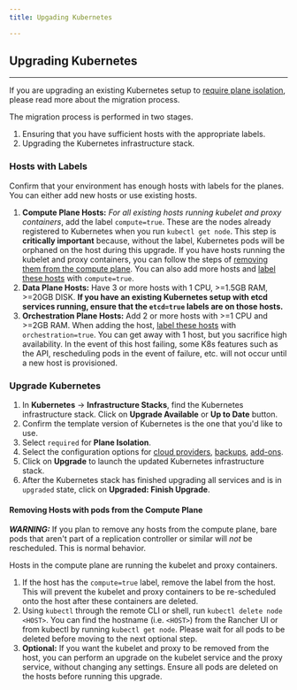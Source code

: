 ```yaml
---
title: Upgading Kubernetes

---
```


## Upgrading Kubernetes
---

If you are upgrading an existing Kubernetes setup to [require plane isolation]({{site.baseurl}}/rancher/{{page.version}}/{{page.lang}}/kubernetes/resiliency-planes/), please read more about the migration process.

The migration process is performed in two stages.

1. Ensuring that you have sufficient hosts with the appropriate labels.
2. Upgrading the Kubernetes infrastructure stack.

### Hosts with Labels

Confirm that your environment has enough hosts with labels for the planes. You can either add new hosts or use existing hosts.

1. **Compute Plane Hosts:** _For all existing hosts running kubelet and proxy containers_, add the label `compute=true`. These are the nodes already registered to Kubernetes when you run `kubectl get node`. This step is **critically important** because, without the label, Kubernetes pods will be orphaned on the host during this upgrade. If you have hosts running the kubelet and proxy containers, you can follow the steps of [removing them from the compute plane](#removing-hosts-with-pods-from-the-compute-plane).  You can also add more hosts and [label these hosts]({{site.baseurl}}/rancher/{{page.version}}/{{page.lang}}/hosts/#host-labels) with `compute=true`.
2. **Data Plane Hosts:** Have 3 or more hosts with 1 CPU, >=1.5GB RAM, >=20GB DISK. **If you have an existing Kubernetes setup with etcd services running, ensure that the `etcd=true` labels are on those hosts.** 
3. **Orchestration Plane Hosts:** Add 2 or more hosts with >=1 CPU and >=2GB RAM. When adding the host, [label these hosts]({{site.baseurl}}/rancher/{{page.version}}/{{page.lang}}/hosts/#host-labels) with `orchestration=true`. You can get away with 1 host, but you sacrifice high availability. In the event of this host failing, some K8s features such as the API, rescheduling pods in the event of failure, etc. will not occur until a new host is provisioned.

### Upgrade Kubernetes

1. In **Kubernetes** -> **Infrastructure Stacks**, find the Kubernetes infrastructure stack. Click on **Upgrade Available** or **Up to Date**  button.
2. Confirm the template version of Kubernetes is the one that you'd like to use.
3. Select `required` for **Plane Isolation**.
3. Select the configuration options for [cloud providers]({{site.baseurl}}/rancher/{{page.version}}/{{page.lang}}/kubernetes/providers/), [backups]({{site.baseurl}}/rancher/{{page.version}}/{{page.lang}}/kubernetes/backups/), [add-ons]({{site.baseurl}}/rancher/{{page.version}}/{{page.lang}}/kubernetes/addons/).
4. Click on **Upgrade** to launch the updated Kubernetes infrastructure stack.
5. After the Kubernetes stack has finished upgrading all services and is in `upgraded` state, click on **Upgraded: Finish Upgrade**.

#### Removing Hosts with pods from the Compute Plane

**_WARNING:_** If you plan to remove any hosts from the compute plane, bare pods that aren't part of a replication controller or similar will _not_ be rescheduled. This is normal behavior.

Hosts in the compute plane are running the kubelet and proxy containers.

1. If the host has the `compute=true` label, remove the label from the host. This will prevent the kubelet and proxy containers to be re-scheduled onto the host after these containers are deleted.
2. Using `kubectl` through the remote CLI or shell, run `kubectl delete node <HOST>`. You can find the hostname (i.e. `<HOST>`) from the Rancher UI or from kubectl by running `kubectl get node`. Please wait for all pods to be deleted before moving to the next optional step.
3. **Optional:** If you want the kubelet and proxy to be removed from the host, you can perform an upgrade on the kubelet service and the proxy service, without changing any settings. Ensure all pods are deleted on the hosts before running this upgrade.
